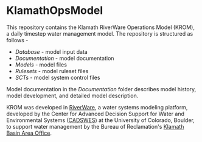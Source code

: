 # KlamathOpsModel
This repository contains the Klamath RiverWare Operations Model (KROM), a daily timestep water management model. The repository is structured as follows - 
* *Database* - model input data
* *Documentation* - model documentation
* *Models* - model files
* *Rulesets* - model ruleset files
* *SCTs* - model system control files

Model documentation in the *Documentation* folder describes model history, model development, and detailed model description. 

KROM was developed in [RiverWare](http://riverware.org/), a water systems modeling platform, developed by the Center for Advanced Decision Support for Water and Environmental Systems ([CADSWES](https://www.colorado.edu/cadswes/)) at the University of Colorado, Boulder, to support water management by the Bureau of Reclamation's [Klamath Basin Area Office](https://www.usbr.gov/mp/kbao/).
